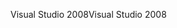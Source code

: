 <span data-ttu-id="4a59c-101">Visual Studio 2008</span><span class="sxs-lookup"><span data-stu-id="4a59c-101">Visual Studio 2008</span></span>